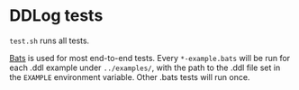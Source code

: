 DDLog tests
===========

`test.sh` runs all tests.

[Bats](https://github.com/sstephenson/bats.git) is used for most end-to-end tests.
Every `*-example.bats` will be run for each .ddl example under `../examples/`, with the path to the .ddl file set in the `EXAMPLE` environment variable.
Other .bats tests will run once.
